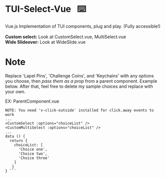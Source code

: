 # TUI-Select-Vue &nbsp; ⌨️ 
Vue.js Implementation of TUI components, plug and play. (Fully accessible!) <br> <br>
<b>Custom select:</b> Look at CustomSelect.vue, MultiSelect.vue <br>
<b>Wide Slideover:</b> Look at WideSlide.vue

# Note
Replace 'Lapel Pins', 'Challenge Coins', and 'Keychains' with any options you choose, then *pass them as a prop* from a parent component. Example below. After that, feel free to delete my sample choices and replace with your own.

EX: ParentComponent.vue

```
NOTE: You need 'v-click-outside' installed for click.away events to work
...
<CustomSelect :options="choiceList" />
<CustomMultiSelect :options="choiceList" />
...
data () {
  return {
    choiceList: [
      'Choice one',
      'Choice two',
      'Choice three'
    ]
   }
} ```

